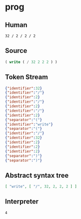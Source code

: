 # prog
## Human
```
32 / 2 / 2 / 2
```
## Source
```lisp
( write ( / 32 2 2 2 ) ) 
```
## Token Stream
```json
{"identifier":32}
{"identifier":"/"}
{"identifier":2}
{"identifier":"/"}
{"identifier":2}
{"identifier":"/"}
{"identifier":2}
{"separator":"("}
{"identifier":"write"}
{"separator":"("}
{"identifier":"/"}
{"identifier":32}
{"identifier":2}
{"identifier":2}
{"identifier":2}
{"separator":")"}
{"separator":")"}
```
## Abstract syntax tree
```json
[ "write", [ "/", 32, 2, 2, 2 ] ]

```
## Interpreter
```bash
4
```